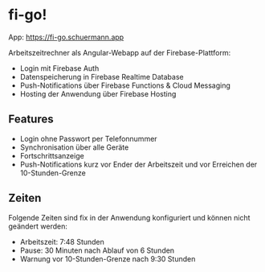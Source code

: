 # fi-go!

App: https://fi-go.schuermann.app

Arbeitszeitrechner als Angular-Webapp auf der Firebase-Plattform:
* Login mit Firebase Auth
* Datenspeicherung in Firebase Realtime Database
* Push-Notifications über Firebase Functions & Cloud Messaging
* Hosting der Anwendung über Firebase Hosting

## Features
* Login ohne Passwort per Telefonnummer
* Synchronisation über alle Geräte
* Fortschrittsanzeige
* Push-Notifications kurz vor Ender der Arbeitszeit und vor 
Erreichen der 10-Stunden-Grenze

## Zeiten
Folgende Zeiten sind fix in der Anwendung konfiguriert und können nicht geändert werden:
* Arbeitszeit: 7:48 Stunden
* Pause: 30 Minuten nach Ablauf von 6 Stunden
* Warnung vor 10-Stunden-Grenze nach 9:30 Stunden

